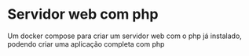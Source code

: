 <h1>Servidor web com php</h1>
<p>Um docker compose para criar um servidor web com o php já instalado, podendo criar uma aplicação completa com php</p>
